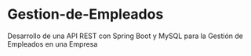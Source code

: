 # Gestion-de-Empleados
Desarrollo de una API REST con Spring Boot y MySQL para la Gestión de Empleados en una Empresa
